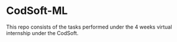 # CodSoft-ML
This repo consists of the tasks performed under the 4 weeks virtual internship under the CodSoft.
